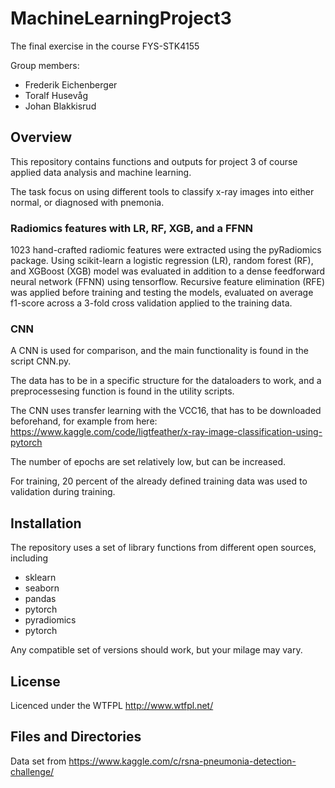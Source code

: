# MachineLearningProject3
The final exercise in the course FYS-STK4155

Group members:

* Frederik Eichenberger
* Toralf Husevåg
* Johan Blakkisrud

## Overview
This repository contains functions and outputs for project 3 of course applied data analysis and machine learning.

The task focus on using different tools to classify x-ray images into either normal, or diagnosed with pnemonia.

### Radiomics features with LR, RF, XGB, and a FFNN
1023 hand-crafted radiomic features were extracted using the pyRadiomics package. Using scikit-learn a logistic regression (LR), random forest (RF), and XGBoost (XGB) model was evaluated in addition to a dense feedforward neural network (FFNN) using tensorflow. Recursive feature elimination (RFE) was applied before training and testing the models, evaluated on average f1-score across a 3-fold cross validation applied to the training data.

### CNN

A CNN is used for comparison, and the main functionality is found in the script CNN.py.

The data has to be in a specific structure for the dataloaders to work, and a preprocessesing function is found in the utility scripts.

The CNN uses transfer learning with the VCC16, that has to be downloaded beforehand, for example from here: https://www.kaggle.com/code/ligtfeather/x-ray-image-classification-using-pytorch

The number of epochs are set relatively low, but can be increased.

For training, 20 percent of the already defined training data was used to validation during training.

## Installation

The repository uses a set of library functions from different open sources, including

* sklearn
* seaborn
* pandas
* pytorch
* pyradiomics
* pytorch
 
Any compatible set of versions should work, but your milage may vary.

## License
Licenced under the WTFPL http://www.wtfpl.net/


## Files and Directories

Data set from https://www.kaggle.com/c/rsna-pneumonia-detection-challenge/
